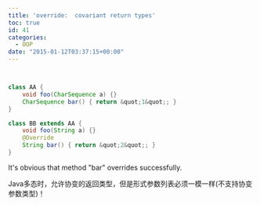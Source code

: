 ```yaml
---
title: 'override:  covariant return types'
toc: true
id: 41
categories:
  - OOP
date: "2015-01-12T03:37:15+00:00"
---
```




```java


class AA {
    void foo(CharSequence a) {}
    CharSequence bar() { return &quot;1&quot;; }
}

class BB extends AA {
    void foo(String a) {}
    @Override
    String bar() { return &quot;2&quot;; }
}
```


It's obvious that method "bar" overrides successfully.

Java多态时，允许协变的返回类型，但是形式参数列<wbr />表必须一模一样(不支持协变参数类型)！
